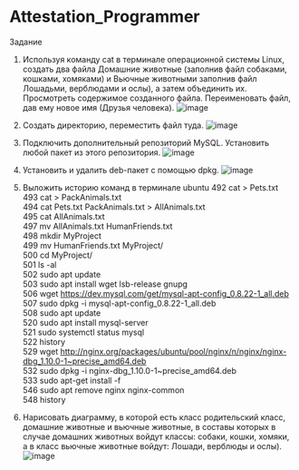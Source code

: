 # Attestation_Programmer
Задание
1. Используя команду cat в терминале операционной системы Linux, создать
два файла Домашние животные (заполнив файл собаками, кошками,
хомяками) и Вьючные животными заполнив файл Лошадьми, верблюдами и
ослы), а затем объединить их. Просмотреть содержимое созданного файла.
Переименовать файл, дав ему новое имя (Друзья человека).
![image](https://github.com/user-attachments/assets/62a2843d-c19a-48a9-8b22-5ac7be6c15ba)

2. Создать директорию, переместить файл туда.
![image](https://github.com/user-attachments/assets/dc565ff3-7807-4e32-9abc-af3c9515cc6d)

3. Подключить дополнительный репозиторий MySQL. Установить любой пакет
из этого репозитория.
![image](https://github.com/user-attachments/assets/8d71014f-d646-4a4f-bec4-5fbbc721e870)

4. Установить и удалить deb-пакет с помощью dpkg.
![image](https://github.com/user-attachments/assets/0afd00a9-507f-4119-9413-4e8f54f18a2f)

5. Выложить историю команд в терминале ubuntu
   492  cat > Pets.txt  
   493  cat > PackAnimals.txt  
   494  cat Pets.txt PackAnimals.txt > AllAnimals.txt  
   495  cat AllAnimals.txt  
   497  mv AllAnimals.txt HumanFriends.txt  
   498  mkdir MyProject  
   499  mv HumanFriends.txt MyProject/  
   500  cd MyProject/  
   501  ls -al  
   502  sudo apt update  
   503  sudo apt install wget lsb-release gnupg  
   506  wget https://dev.mysql.com/get/mysql-apt-config_0.8.22-1_all.deb  
   507  sudo dpkg -i mysql-apt-config_0.8.22-1_all.deb  
   508  sudo apt update  
   520  sudo apt install mysql-server  
   521  sudo systemctl status mysql  
   522  history  
   529  wget http://nginx.org/packages/ubuntu/pool/nginx/n/nginx/nginx-dbg_1.10.0-1~precise_amd64.deb  
   532  sudo dpkg -i nginx-dbg_1.10.0-1~precise_amd64.deb  
   533  sudo apt-get install -f  
   546  sudo apt remove nginx nginx-common  
   548  history  

6. Нарисовать диаграмму, в которой есть класс родительский класс, домашние
животные и вьючные животные, в составы которых в случае домашних
животных войдут классы: собаки, кошки, хомяки, а в класс вьючные животные
войдут: Лошади, верблюды и ослы).
![image](https://github.com/user-attachments/assets/64d61136-186a-498f-8f5a-ae344211ef50)
